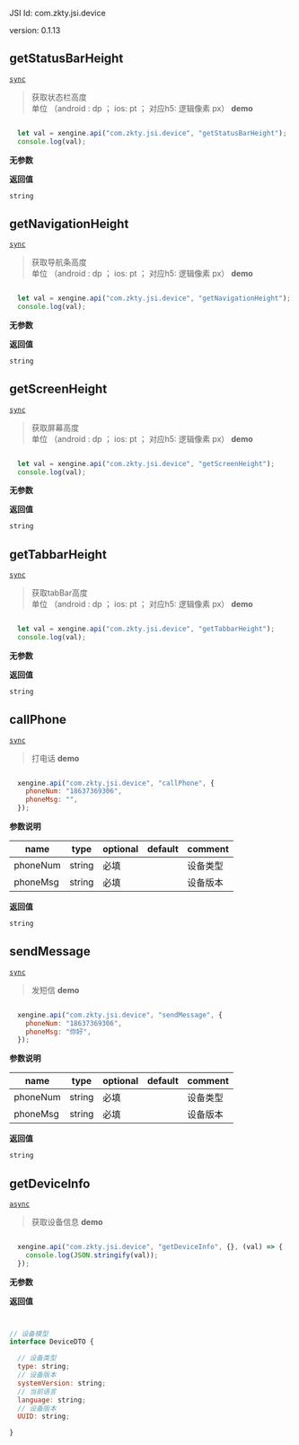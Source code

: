 





JSI Id: com.zkty.jsi.device

version: 0.1.13



## getStatusBarHeight
[`sync`](/docs/modules/模块-规范?id=jsi-调用)
> 获取状态栏高度<br>单位 （android : dp ； ios: pt ； 对应h5: 逻辑像素 px）
**demo**
``` js

  let val = xengine.api("com.zkty.jsi.device", "getStatusBarHeight");
  console.log(val);

``` 

**无参数**

**返回值**
``` js
string
``` 



## getNavigationHeight
[`sync`](/docs/modules/模块-规范?id=jsi-调用)
> 获取导航条高度<br>单位 （android : dp ； ios: pt ； 对应h5: 逻辑像素 px）
**demo**
``` js

  let val = xengine.api("com.zkty.jsi.device", "getNavigationHeight");
  console.log(val);

``` 

**无参数**

**返回值**
``` js
string
``` 



## getScreenHeight
[`sync`](/docs/modules/模块-规范?id=jsi-调用)
> 获取屏幕高度<br>单位 （android : dp ； ios: pt ； 对应h5: 逻辑像素 px）
**demo**
``` js

  let val = xengine.api("com.zkty.jsi.device", "getScreenHeight");
  console.log(val);

``` 

**无参数**

**返回值**
``` js
string
``` 



## getTabbarHeight
[`sync`](/docs/modules/模块-规范?id=jsi-调用)
> 获取tabBar高度<br>单位 （android : dp ； ios: pt ； 对应h5: 逻辑像素 px）
**demo**
``` js

  let val = xengine.api("com.zkty.jsi.device", "getTabbarHeight");
  console.log(val);

``` 

**无参数**

**返回值**
``` js
string
``` 



## callPhone
[`sync`](/docs/modules/模块-规范?id=jsi-调用)
> 打电话
**demo**
``` js

  xengine.api("com.zkty.jsi.device", "callPhone", {
    phoneNum: "18637369306",
    phoneMsg: "",
  });

``` 

**参数说明**

| name                        | type      | optional | default   | comment  |
| --------------------------- | --------- | -------- | --------- |--------- |
| phoneNum | string | 必填 |  | 设备类型 |
| phoneMsg | string | 必填 |  | 设备版本 |
**返回值**
``` js
string
``` 



## sendMessage
[`sync`](/docs/modules/模块-规范?id=jsi-调用)
> 发短信
**demo**
``` js

  xengine.api("com.zkty.jsi.device", "sendMessage", {
    phoneNum: "18637369306",
    phoneMsg: "你好",
  });

``` 

**参数说明**

| name                        | type      | optional | default   | comment  |
| --------------------------- | --------- | -------- | --------- |--------- |
| phoneNum | string | 必填 |  | 设备类型 |
| phoneMsg | string | 必填 |  | 设备版本 |
**返回值**
``` js
string
``` 



## getDeviceInfo
[`async`](/docs/modules/模块-规范?id=jsi-调用)
> 获取设备信息
**demo**
``` js

  xengine.api("com.zkty.jsi.device", "getDeviceInfo", {}, (val) => {
    console.log(JSON.stringify(val));
  });

``` 

**无参数**

**返回值**
``` js


// 设备模型
interface DeviceDTO {

  // 设备类型
  type: string;
  // 设备版本
  systemVersion: string;
  // 当前语言
  language: string;
  // 设备版本
  UUID: string;

}
``` 


    

